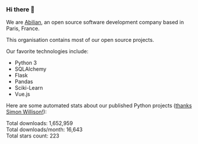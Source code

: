 ### Hi there 👋

We are [Abilian](https://abilian.com/), an open source software development company based in Paris, France.

This organisation contains most of our open source projects.

Our favorite technologies include:

- Python 3
- SQLAlchemy
- Flask
- Pandas
- Sciki-Learn
- Vue.js

Here are some automated stats about our published Python projects
([thanks Simon Willison!][sw-post]):

<!--marker-->
Total downloads: 1,652,959<br>
Total downloads/month: 16,643<br>
Total stars count: 223
<!--end-->

[sw-post]: https://simonwillison.net/2020/Jul/10/self-updating-profile-readme/